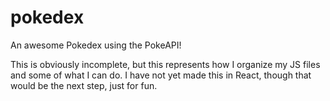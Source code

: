 # pokedex
An awesome Pokedex using the PokeAPI!

This is obviously incomplete, but this represents how I organize my JS files and some of what I can do. 
I have not yet made this in React, though that would be the next step, just for fun.

